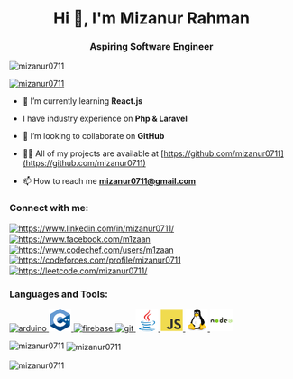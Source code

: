 <h1 align="center">Hi 👋, I'm Mizanur Rahman</h1>
<h3 align="center">Aspiring Software Engineer</h3>

<p align="left"> <img src="https://komarev.com/ghpvc/?username=mizanur0711&label=Profile%20views&color=0e75b6&style=flat" alt="mizanur0711" /> </p>

<p align="left"> <a href="https://github.com/ryo-ma/github-profile-trophy"><img src="https://github-profile-trophy.vercel.app/?username=mizanur0711" alt="mizanur0711" /></a> </p>

- 🌱 I’m currently learning **React.js**
- I have industry experience on **Php & Laravel**

- 👯 I’m looking to collaborate on **GitHub**

- 👨‍💻 All of my projects are available at [https://github.com/mizanur0711](https://github.com/mizanur0711)

- 📫 How to reach me **mizanur0711@gmail.com**

<h3 align="left">Connect with me:</h3>
<p align="left">
<a href="https://linkedin.com/in/https://www.linkedin.com/in/mizanur0711/" target="blank"><img align="center" src="https://raw.githubusercontent.com/rahuldkjain/github-profile-readme-generator/master/src/images/icons/Social/linked-in-alt.svg" alt="https://www.linkedin.com/in/mizanur0711/" height="30" width="40" /></a>
<a href="https://fb.com/https://www.facebook.com/m1zaan" target="blank"><img align="center" src="https://raw.githubusercontent.com/rahuldkjain/github-profile-readme-generator/master/src/images/icons/Social/facebook.svg" alt="https://www.facebook.com/m1zaan" height="30" width="40" /></a>
<a href="https://www.codechef.com/users/https://www.codechef.com/users/m1zaan" target="blank"><img align="center" src="https://cdn.jsdelivr.net/npm/simple-icons@3.1.0/icons/codechef.svg" alt="https://www.codechef.com/users/m1zaan" height="30" width="40" /></a>
<a href="https://codeforces.com/profile/https://codeforces.com/profile/mizanur0711" target="blank"><img align="center" src="https://raw.githubusercontent.com/rahuldkjain/github-profile-readme-generator/master/src/images/icons/Social/codeforces.svg" alt="https://codeforces.com/profile/mizanur0711" height="30" width="40" /></a>
<a href="https://www.leetcode.com/https://leetcode.com/mizanur0711/" target="blank"><img align="center" src="https://raw.githubusercontent.com/rahuldkjain/github-profile-readme-generator/master/src/images/icons/Social/leet-code.svg" alt="https://leetcode.com/mizanur0711/" height="30" width="40" /></a>
</p>

<h3 align="left">Languages and Tools:</h3>
<p align="left"> <a href="https://www.arduino.cc/" target="_blank" rel="noreferrer"> <img src="https://cdn.worldvectorlogo.com/logos/arduino-1.svg" alt="arduino" width="40" height="40"/> </a> <a href="https://www.w3schools.com/cpp/" target="_blank" rel="noreferrer"> <img src="https://raw.githubusercontent.com/devicons/devicon/master/icons/cplusplus/cplusplus-original.svg" alt="cplusplus" width="40" height="40"/> </a> <a href="https://firebase.google.com/" target="_blank" rel="noreferrer"> <img src="https://www.vectorlogo.zone/logos/firebase/firebase-icon.svg" alt="firebase" width="40" height="40"/> </a> <a href="https://git-scm.com/" target="_blank" rel="noreferrer"> <img src="https://www.vectorlogo.zone/logos/git-scm/git-scm-icon.svg" alt="git" width="40" height="40"/> </a> <a href="https://www.java.com" target="_blank" rel="noreferrer"> <img src="https://raw.githubusercontent.com/devicons/devicon/master/icons/java/java-original.svg" alt="java" width="40" height="40"/> </a> <a href="https://developer.mozilla.org/en-US/docs/Web/JavaScript" target="_blank" rel="noreferrer"> <img src="https://raw.githubusercontent.com/devicons/devicon/master/icons/javascript/javascript-original.svg" alt="javascript" width="40" height="40"/> </a> <a href="https://www.linux.org/" target="_blank" rel="noreferrer"> <img src="https://raw.githubusercontent.com/devicons/devicon/master/icons/linux/linux-original.svg" alt="linux" width="40" height="40"/> </a> <a href="https://nodejs.org" target="_blank" rel="noreferrer"> <img src="https://raw.githubusercontent.com/devicons/devicon/master/icons/nodejs/nodejs-original-wordmark.svg" alt="nodejs" width="40" height="40"/> </a> </p>

<p><img align="left" src="https://github-readme-stats.vercel.app/api/top-langs?username=mizanur0711&show_icons=true&locale=en&layout=compact" alt="mizanur0711" /></p>

<p>&nbsp;<img align="center" src="https://github-readme-stats.vercel.app/api?username=mizanur0711&show_icons=true&locale=en" alt="mizanur0711" /></p>

<p><img align="center" src="https://github-readme-streak-stats.herokuapp.com/?user=mizanur0711&" alt="mizanur0711" /></p>
